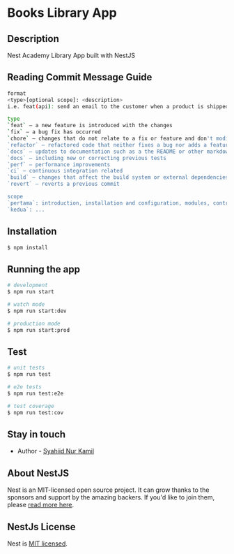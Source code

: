 # Books Library App


## Description

Nest Academy Library App built with NestJS

## Reading Commit Message Guide

```bash
format
<type>[optional scope]: <description>
i.e. feat(api): send an email to the customer when a product is shipped

type
`feat` – a new feature is introduced with the changes
`fix` – a bug fix has occurred
`chore` – changes that do not relate to a fix or feature and don't modify src or test files (for example updating dependencies)
`refactor` – refactored code that neither fixes a bug nor adds a feature
`docs` – updates to documentation such as a the README or other markdown files
`docs` – including new or correcting previous tests
`perf` – performance improvements
`ci` – continuous integration related
`build` – changes that affect the build system or external dependencies
`revert` – reverts a previous commit

scope
`pertama`: introduction, installation and configuration, modules, controllers and providers, entity, simple crud, db sync
`kedua`: ...
```

## Installation

```bash
$ npm install
```

## Running the app

```bash
# development
$ npm run start

# watch mode
$ npm run start:dev

# production mode
$ npm run start:prod
```

## Test

```bash
# unit tests
$ npm run test

# e2e tests
$ npm run test:e2e

# test coverage
$ npm run test:cov
```

## Stay in touch

- Author - [Syahiid Nur Kamil](https://www.instagram.com/syahiidkamil/)

## About NestJS

Nest is an MIT-licensed open source project. It can grow thanks to the sponsors and support by the amazing backers. If you'd like to join them, please [read more here](https://docs.nestjs.com/support).

## NestJs License

Nest is [MIT licensed](LICENSE).

